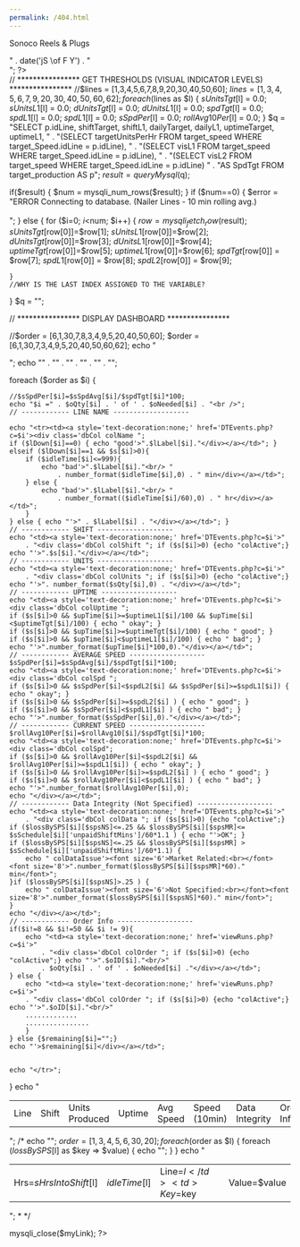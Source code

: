 ```yaml
---
permalink: /404.html
---
```


<?php
/*
Hartselle Nailwood Dashboard
2018.10.05
Nicholas West
*/
$autoRefresh=TRUE;
include 'header2p0.php';
?>
<a style='text-decoration:none;' href='dashboard3p0.php'><div class="brand">Sonoco Reels & Plugs</div></a>
<div class="brand timeStamp">
    <?php echo date('l h:i:s A') . "<br />" . date('jS \of F Y') . "<br />"; ?>
</div>
<?php




//   ****************    GET THRESHOLDS (VISUAL INDICATOR LEVELS)   ****************
//$lines = [1,3,4,5,6,7,8,9,20,30,40,50,60];
$lines = [1,3,4,5,6,7,9,20,30,40,50,60,62];
foreach ($lines as $l) {
    $sUnitsTgt[$l] = 0.0;
    $sUnitsL1[$l] = 0.0;
    $dUnitsTgt[$l] = 0.0;
    $dUnitsL1[$l] = 0.0;
    $spdTgt[$l] = 0.0;
	$spdL1[$l] = 0.0;
	$spdL1[$l] = 0.0;
	$sSpdPer[$l] = 0.0;
	$rollAvg10Per[$l] = 0.0;
}
$q = "SELECT p.idLine, shiftTarget, shiftL1, dailyTarget, dailyL1, uptimeTarget, uptimeL1, "
        . "(SELECT targetUnitsPerHr FROM target_speed WHERE target_Speed.idLine = p.idLine), "
		. "(SELECT visL1 FROM target_speed WHERE target_Speed.idLine = p.idLine), "
		. "(SELECT visL2 FROM target_speed WHERE target_Speed.idLine = p.idLine) "
        . "AS SpdTgt FROM target_production AS p";
$result = queryMysql($q);



if($result) { $num = mysqli_num_rows($result); }
if ($num==0) { 
    $error =    "<span class='error'>ERROR Connecting to database. (Nailer Lines - 10 min rolling avg.)</span><br /><br />";
} else {
    for ($i=0; $i<$num; $i++) {
        $row = mysqli_fetch_row($result);
        $sUnitsTgt[$row[0]]=$row[1];
        $sUnitsL1[$row[0]]=$row[2];
        $dUnitsTgt[$row[0]]=$row[3];
        $dUnitsL1[$row[0]]=$row[4];
        $uptimeTgt[$row[0]]=$row[5];
        $uptimeL1[$row[0]]=$row[6];
        $spdTgt[$row[0]] = $row[7];
		$spdL1[$row[0]] = $row[8];
		$spdL2[$row[0]] = $row[9];
        
    }
    //WHY IS THE LAST INDEX ASSIGNED TO THE VARIABLE?
}
$q = "";

//   ****************    DISPLAY DASHBOARD   ****************    

//$order = [6,1,30,7,8,3,4,9,5,20,40,50,60];
$order = [6,1,30,7,3,4,9,5,20,40,50,60,62];
echo "<div class='dashboard'><table>";
echo "<tr>"
. "<td><div class='dbTitle'>Line</div></td><td><div class='dbTitle'>Shift</div></td>"
. "<td><div class='dbTitle'>Units Produced</div></td><td><div class='dbTitle'>Uptime</div></td>"
. "<td><div class='dbTitle'>Avg Speed</div></td><td><div class='dbTitle'>Speed (10min)</div></td>"
. "<td><div class='dbTitle'>Data Integrity</div><td><div class='dbTitle'>Order Info</div></td></td>"
. "<td><div class='dbTitle'>Need</div></td></tr>";




 
foreach ($order as $i) {
    
    //$sSpdPer[$i]=$sSpdAvg[$i]/$spdTgt[$i]*100;
    echo "$i =" . $oQty[$i] . ' of ' . $oNeeded[$i] . "<br />";
    // ------------ LINE NAME ------------------- 
    
    echo "<tr><td><a style='text-decoration:none;' href='DTEvents.php?c=$i'><div class='dbCol colName "; 
    if ($lDown[$i]==0) { echo "good'>".$lLabel[$i]."</div></a></td>"; } 
    elseif ($lDown[$i]==1 && $s[$i]>0){
		if ($idleTime[$i]<=999){
			echo "bad'>".$lLabel[$i]."<br/> "
                . number_format($idleTime[$i],0) . " min</div></a></td>"; 
		} else {
			echo "bad'>".$lLabel[$i]."<br/> "
                . number_format(($idleTime[$i]/60),0) . " hr</div></a></td>"; 
		}
    } else { echo "'>" . $lLabel[$i] . "</div></a></td>"; }
    // ------------ SHIFT -------------------                      
    echo "<td><a style='text-decoration:none;' href='DTEvents.php?c=$i'>"
        . "<div class='dbCol colShift "; if ($s[$i]>0) {echo "colActive";} echo "'>".$s[$i]."</div></a></td>";
    // ------------ UNITS -------------------                       
    echo "<td><a style='text-decoration:none;' href='DTEvents.php?c=$i'>"
        . "<div class='dbCol colUnits "; if ($s[$i]>0) {echo "colActive";} echo "'>". number_format($sQty[$i],0) . "</div></a></td>";
    // ------------ UPTIME -------------------
    echo "<td><a style='text-decoration:none;' href='DTEvents.php?c=$i'><div class='dbCol colUptime "; 
    if ($s[$i]>0 && $upTime[$i]>=$uptimeL1[$i]/100 && $upTime[$i]<$uptimeTgt[$i]/100) { echo " okay"; }
    if ($s[$i]>0 && $upTime[$i]>=$uptimeTgt[$i]/100) { echo " good"; }
    if ($s[$i]>0 && $upTime[$i]<$uptimeL1[$i]/100) { echo " bad"; }
    echo "'>".number_format($upTime[$i]*100,0)."</div></a></td>";
    // ------------ AVERAGE SPEED -------------------              
	$sSpdPer[$i]=$sSpdAvg[$i]/$spdTgt[$i]*100;
    echo "<td><a style='text-decoration:none;' href='DTEvents.php?c=$i'><div class='dbCol colSpd ";
    if ($s[$i]>0 && $sSpdPer[$i]<$spdL2[$i] && $sSpdPer[$i]>=$spdL1[$i]) { echo " okay"; }
    if ($s[$i]>0 && $sSpdPer[$i]>=$spdL2[$i] ) { echo " good"; }
    if ($s[$i]>0 && $sSpdPer[$i]<$spdL1[$i] ) { echo " bad"; }
    echo "'>".number_format($sSpdPer[$i],0)."</div></a></td>";
    // ------------ CURRENT SPEED -------------------
	$rollAvg10Per[$i]=$rollAvg10[$i]/$spdTgt[$i]*100;
    echo "<td><a style='text-decoration:none;' href='DTEvents.php?c=$i'><div class='dbCol colSpd";
    if ($s[$i]>0 && $rollAvg10Per[$i]<$spdL2[$i] && $rollAvg10Per[$i]>=$spdL1[$i]) { echo " okay"; }
    if ($s[$i]>0 && $rollAvg10Per[$i]>=$spdL2[$i] ) { echo " good"; }
    if ($s[$i]>0 && $rollAvg10Per[$i]<$spdL1[$i] ) { echo " bad"; }
    echo "'>".number_format($rollAvg10Per[$i],0);
    echo "</div></a></td>";
    // ------------ Data Integrity (Not Specified) -------------------
    echo "<td><a style='text-decoration:none;' href='DTEvents.php?c=$i'>"
        . "<div class='dbCol colData "; if ($s[$i]>0) {echo "colActive";}   
    if ($lossBySPS[$i][$spsNS]<=.25 && $lossBySPS[$i][$spsMR]<= $sSchedule[$i]['unpaidShiftMins']/60*1.1 ) { echo "'>OK"; } 
    if ($lossBySPS[$i][$spsNS]<=.25 && $lossBySPS[$i][$spsMR] > $sSchedule[$i]['unpaidShiftMins']/60*1.1) {
        echo " colDataIssue'><font size='6'>Market Related:<br></font><font size='8'>".number_format($lossBySPS[$i][$spsMR]*60)." min</font>";
    }if ($lossBySPS[$i][$spsNS]>.25 ) {
        echo " colDataIssue'><font size='6'>Not Specified:<br></font><font size='8'>".number_format($lossBySPS[$i][$spsNS]*60)." min</font>";
    }
    echo "</div></a></td>";
    // ------------ Order Info -------------------
    if($i!=8 && $i!=50 && $i != 9){
		echo "<td><a style='text-decoration:none;' href='viewRuns.php?c=$i'>"
			. "<div class='dbCol colOrder "; if ($s[$i]>0) {echo "colActive";} echo "'>".$oID[$i]."<br/>"
			. $oQty[$i] . ' of ' . $oNeeded[$i] ."</div></a></td>";
    } else {
		echo "<td><a style='text-decoration:none;' href='viewRuns.php?c=$i'>"
        . "<div class='dbCol colOrder "; if ($s[$i]>0) {echo "colActive";} echo "'>".$oID[$i]."<br/>"
        .............
        ................
        }
    } else {$remaining[$i]="";}
    echo "'>$remaining[$i]</div></a></td>";

    
    echo "</tr>"; 
   
}
echo "</table></div>";
/*
echo "<table>";
$order = [1,3,4,5,6,30,20];
foreach($order as $l) {
foreach ($lossBySPS[$l] as $key => $value) {
    echo "<tr><td>Hrs=$sHrsIntoShift[$l]</td><td>$idleTime[$l]</td><td>Line=$l</td><td>Key=$key</td><td>Value=$value</td></tr>";
}
}
echo "</table>";
 * 
 */

mysqli_close($myLink);
?>

</body>
</html>

